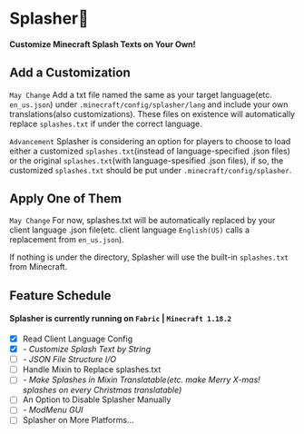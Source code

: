 # Splasher🧨

#### Customize Minecraft Splash Texts on Your Own!

## Add a Customization

`May Change` Add a txt file named the same as your target language(etc. `en_us.json`) under `.minecraft/config/splasher/lang` and include your own translations(also customizations). These files on existence will automatically replace `splashes.txt` if under the correct language.

`Advancement` Splasher is considering an option for players to choose to load either a customized `splashes.txt`(instead of language-specified .json files) or the original `splashes.txt`(with language-spesified .json files), if so, the customized `splashes.txt` should be put under `.minecraft/config/splasher`.

## Apply One of Them

`May Change` For now, splashes.txt will be automatically replaced by your client language .json file(etc. client language `English(US)` calls a replacement from `en_us.json`).

If nothing is under the directory, Splasher will use the built-in `splashes.txt` from Minecraft.

## Feature Schedule

#### Splasher is currently running on `Fabric` | `Minecraft 1.18.2`

- [X] Read Client Language Config
- [X] *- Customize Splash Text by String*
- [ ] *- JSON File Structure I/O*
- [ ] Handle Mixin to Replace splashes.txt
- [ ] *- Make Splashes in Mixin Translatable(etc. make Merry X-mas! splashes on every Christmas translatable)*
- [ ] An Option to Disable Splasher Manually
- [ ] *- ModMenu GUI*
- [ ] Splasher on More Platforms...
